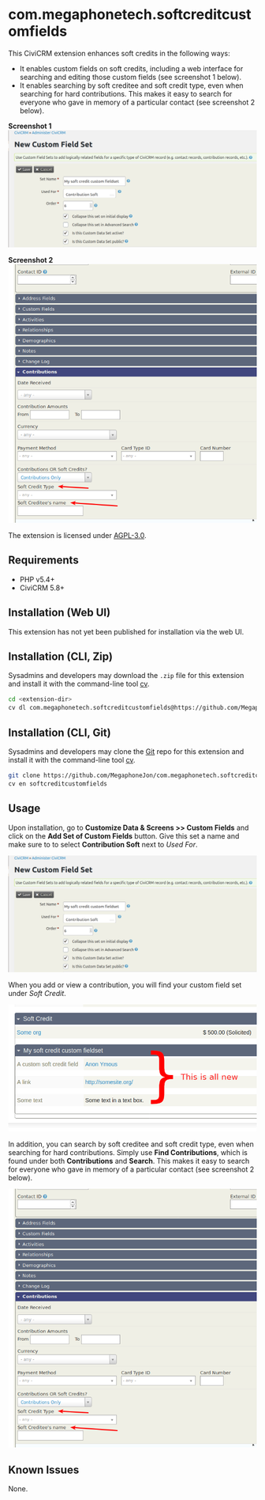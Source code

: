 # com.megaphonetech.softcreditcustomfields

This CiviCRM extension enhances soft credits in the following ways:
* It enables custom fields on soft credits, including a web interface for searching and editing those custom fields (see screenshot 1 below).
* It enables searching by soft creditee and soft credit type, even when searching for hard contributions. This makes it easy to search for everyone who gave in memory of a particular contact (see screenshot 2 below).

**Screenshot 1**
![Screenshot](/images/new-custom-field-set.png)

**Screenshot 2**
![Screenshot](/images/screenshot2.png)

The extension is licensed under [AGPL-3.0](LICENSE.txt).

## Requirements

* PHP v5.4+
* CiviCRM 5.8+

## Installation (Web UI)

This extension has not yet been published for installation via the web UI.

## Installation (CLI, Zip)

Sysadmins and developers may download the `.zip` file for this extension and
install it with the command-line tool [cv](https://github.com/civicrm/cv).

```bash
cd <extension-dir>
cv dl com.megaphonetech.softcreditcustomfields@https://github.com/MegaphoneJon/com.megaphonetech.softcreditcustomfields/archive/master.zip
```

## Installation (CLI, Git)

Sysadmins and developers may clone the [Git](https://en.wikipedia.org/wiki/Git) repo for this extension and
install it with the command-line tool [cv](https://github.com/civicrm/cv).

```bash
git clone https://github.com/MegaphoneJon/com.megaphonetech.softcreditcustomfields.git
cv en softcreditcustomfields
```

## Usage

Upon installation, go to **Customize Data & Screens >> Custom Fields** and click on the **Add Set of Custom Fields** button. Give this set a name and make sure to to select **Contribution Soft** next to *Used For*.

![Screenshot](/images/new-custom-field-set.png)

When you add or view a contribution, you will find your custom field set under *Soft Credit*.

![Screenshot](/images/contrib-w-custom-soft.png)

In addition, you can search by soft creditee and soft credit type, even when searching for hard contributions. Simply use **Find Contributions**, which is found under both **Contributions** and **Search**. This makes it easy to search for everyone who gave in memory of a particular contact (see screenshot 2 below).

![Screenshot](/images/screenshot2.png)


## Known Issues

None.
